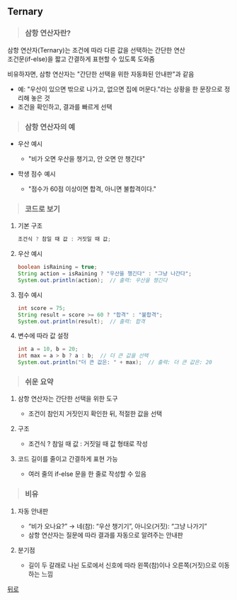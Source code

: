 ## Ternary
> ### 삼항 연산자란?
삼항 연산자(Ternary)는 조건에 따라 다른 값을 선택하는 간단한 연산</br>
조건문(if-else)을 짧고 간결하게 표현할 수 있도록 도와줌

비유하자면, 삼항 연산자는 "간단한 선택을 위한 자동화된 안내판"과 같음</br>
- 예: "우산이 있으면 밖으로 나가고, 없으면 집에 머문다."라는 상황을 한 문장으로 정리해 놓은 것
- 조건을 확인하고, 결과를 빠르게 선택

> ### 삼항 연산자의 예
- 우산 예시
    - "비가 오면 우산을 챙기고, 안 오면 안 챙긴다"

- 학생 점수 예시
    - "점수가 60점 이상이면 합격, 아니면 불합격이다."

> ### 코드로 보기
1. 기본 구조
	```java
	조건식 ? 참일 때 값 : 거짓일 때 값;
	```

2. 우산 예시
	```java
	boolean isRaining = true;
	String action = isRaining ? "우산을 챙긴다" : "그냥 나간다";
	System.out.println(action);  // 출력: 우산을 챙긴다
	```

3. 점수 예시
	```java
	int score = 75;
	String result = score >= 60 ? "합격" : "불합격";
	System.out.println(result);  // 출력: 합격
	```

4. 변수에 따라 값 설정
	```java
	int a = 10, b = 20;
	int max = a > b ? a : b;  // 더 큰 값을 선택
	System.out.println("더 큰 값은: " + max);  // 출력: 더 큰 값은: 20
	```

> ### 쉬운 요약
1.	삼항 연산자는 간단한 선택을 위한 도구
	- 조건이 참인지 거짓인지 확인한 뒤, 적절한 값을 선택

2.	구조
	- 조건식 ? 참일 때 값 : 거짓일 때 값 형태로 작성

3.	코드 길이를 줄이고 간결하게 표현 가능
	- 여러 줄의 if-else 문을 한 줄로 작성할 수 있음

> ### 비유
1.	자동 안내판
	- “비가 오나요?” → 네(참): “우산 챙기기”, 아니오(거짓): “그냥 나가기”
	- 삼항 연산자는 질문에 따라 결과를 자동으로 알려주는 안내판

2.	분기점
	- 길이 두 갈래로 나뉜 도로에서 신호에 따라 왼쪽(참)이나 오른쪽(거짓)으로 이동하는 느낌

[뒤로](java)